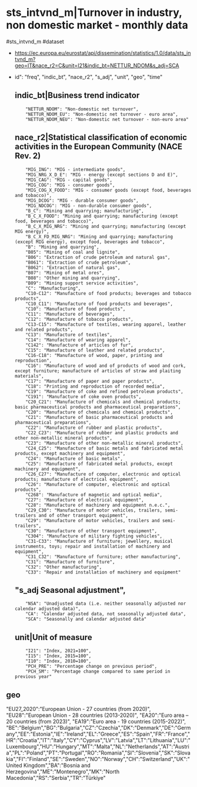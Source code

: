 # sts_intvnd_m|Turnover in industry, non domestic market - monthly data


#sts_intvnd_m #dataset
- https://ec.europa.eu/eurostat/api/dissemination/statistics/1.0/data/sts_intvnd_m?geo=IT&nace_r2=C&unit=I21&indic_bt=NETTUR_NDOM&s_adj=SCA
- id":     "freq",    "indic_bt",    "nace_r2",    "s_adj",    "unit",    "geo",    "time"



    ## indic_bt|Business trend indicator

          "NETTUR_NDOM": "Non-domestic net turnover",
          "NETTUR_NDOM_EU": "Non-domestic net turnover - euro area",
          "NETTUR_NDOM_NEU": "Non-domestic net turnover - non-euro area"


    ## nace_r2|Statistical classification of economic activities in the European Community (NACE Rev. 2)
          "MIG_ING": "MIG - intermediate goods",
          "MIG_NRG_X_D_E": "MIG - energy (except sections D and E)",
          "MIG_CAG": "MIG - capital goods",
          "MIG_COG": "MIG - consumer goods",
          "MIG_COG_X_FOOD": "MIG - consumer goods (except food, beverages and tobacco)",
          "MIG_DCOG": "MIG - durable consumer goods",
          "MIG_NDCOG": "MIG - non-durable consumer goods",
          "B_C": "Mining and quarrying; manufacturing",
          "B_C_X_FOOD": "Mining and quarrying; manufacturing (except food, beverages and tobacco)",
          "B_C_X_MIG_NRG": "Mining and quarrying; manufacturing (except MIG energy)",
          "B_C_X_FD_MIG_NRG": "Mining and quarrying; manufacturing (except MIG energy), except food, beverages and tobacco",
          "B": "Mining and quarrying",
          "B05": "Mining of coal and lignite",
          "B06": "Extraction of crude petroleum and natural gas",
          "B061": "Extraction of crude petroleum",
          "B062": "Extraction of natural gas",
          "B07": "Mining of metal ores",
          "B08": "Other mining and quarrying",
          "B09": "Mining support service activities",
          "C": "Manufacturing",
          "C10-C12": "Manufacture of food products; beverages and tobacco products",
          "C10_C11": "Manufacture of food products and beverages",
          "C10": "Manufacture of food products",
          "C11": "Manufacture of beverages",
          "C12": "Manufacture of tobacco products",
          "C13-C15": "Manufacture of textiles, wearing apparel, leather and related products",
          "C13": "Manufacture of textiles",
          "C14": "Manufacture of wearing apparel",
          "C142": "Manufacture of articles of fur",
          "C15": "Manufacture of leather and related products",
          "C16-C18": "Manufacture of wood, paper, printing and reproduction",
          "C16": "Manufacture of wood and of products of wood and cork, except furniture; manufacture of articles of straw and plaiting materials",
          "C17": "Manufacture of paper and paper products",
          "C18": "Printing and reproduction of recorded media",
          "C19": "Manufacture of coke and refined petroleum products",
          "C191": "Manufacture of coke oven products",
          "C20_C21": "Manufacture of chemicals and chemical products; basic pharmaceutical products and pharmaceutical preparations",
          "C20": "Manufacture of chemicals and chemical products",
          "C21": "Manufacture of basic pharmaceutical products and pharmaceutical preparations",
          "C22": "Manufacture of rubber and plastic products",
          "C22_C23": "Manufacture of rubber and plastic products and other non-metallic mineral products",
          "C23": "Manufacture of other non-metallic mineral products",
          "C24_C25": "Manufacture of basic metals and fabricated metal products, except machinery and equipment",
          "C24": "Manufacture of basic metals",
          "C25": "Manufacture of fabricated metal products, except machinery and equipment",
          "C26_C27": "Manufacture of computer, electronic and optical products; manufacture of electrical equipment",
          "C26": "Manufacture of computer, electronic and optical products",
          "C268": "Manufacture of magnetic and optical media",
          "C27": "Manufacture of electrical equipment",
          "C28": "Manufacture of machinery and equipment n.e.c.",
          "C29_C30": "Manufacture of motor vehicles, trailers, semi-trailers and of other transport equipment",
          "C29": "Manufacture of motor vehicles, trailers and semi-trailers",
          "C30": "Manufacture of other transport equipment",
          "C304": "Manufacture of military fighting vehicles",
          "C31-C33": "Manufacture of furniture; jewellery, musical instruments, toys; repair and installation of machinery and equipment",
          "C31_C32": "Manufacture of furniture; other manufacturing",
          "C31": "Manufacture of furniture",
          "C32": "Other manufacturing",
          "C33": "Repair and installation of machinery and equipment"

    ## "s_adj Seasonal adjustment",

          "NSA": "Unadjusted data (i.e. neither seasonally adjusted nor calendar adjusted data)",
          "CA": "Calendar adjusted data, not seasonally adjusted data",
          "SCA": "Seasonally and calendar adjusted data"

    ## unit|Unit of measure

          "I21": "Index, 2021=100",
          "I15": "Index, 2015=100",
          "I10": "Index, 2010=100",
          "PCH_PRE": "Percentage change on previous period",
          "PCH_SM": "Percentage change compared to same period in previous year"


## geo
"EU27_2020":"European Union - 27 countries (from 2020)",
"EU28":"European Union - 28 countries (2013-2020)",
"EA20":"Euro area – 20 countries (from 2023)",
"EA19":"Euro area - 19 countries  (2015-2022)",
"BE":"Belgium","BG":"Bulgaria","CZ":"Czechia","DK":"Denmark","DE":"Germany","EE":"Estonia","IE":"Ireland","EL":"Greece","ES":"Spain","FR":"France","HR":"Croatia","IT":"Italy","CY":"Cyprus","LV":"Latvia","LT":"Lithuania","LU":"Luxembourg","HU":"Hungary","MT":"Malta","NL":"Netherlands","AT":"Austria","PL":"Poland","PT":"Portugal","RO":"Romania","SI":"Slovenia","SK":"Slovakia","FI":"Finland","SE":"Sweden","NO":"Norway","CH":"Switzerland","UK":"United Kingdom","BA":"Bosnia and Herzegovina","ME":"Montenegro","MK":"North Macedonia","RS":"Serbia","TR":"Türkiye"